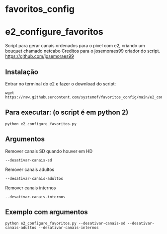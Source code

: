 # favoritos_config
# e2_configure_favoritos

Script para gerar canais ordenados para o pixel com e2, criando um bouquet chamado netcabo
Creditos para o josemoraes99 criador do script. https://github.com/josemoraes99


## Instalação

Entrar no terminal do e2 e fazer o download do script:
```
wget https://raw.githubusercontent.com/systemof/favoritos_config/main/e2_configure_favoritos.py
```

## Para executar: (o script é em python 2)

```
python e2_configure_favoritos.py
```

## Argumentos

Remover canais SD quando houver em HD
```
--desativar-canais-sd
```

Remover canais adultos
```
--desativar-canais-adultos
```

Remover canais internos
```
--desativar-canais-internos
```

## Exemplo com argumentos
```
python e2_configure_favoritos.py --desativar-canais-sd --desativar-canais-adultos --desativar-canais-internos
```
